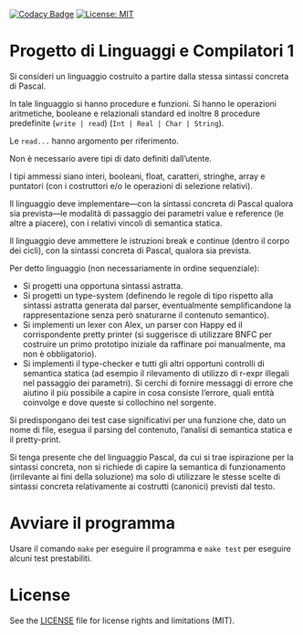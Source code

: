 [![Codacy Badge](https://api.codacy.com/project/badge/Grade/d686007205484c5eaea81c4e4bf04418)](https://www.codacy.com/app/rob93c/ProgettoLC1?utm_source=github.com&amp;utm_medium=referral&amp;utm_content=rob93c/ProgettoLC1&amp;utm_campaign=Badge_Grade)
[![License: MIT](https://img.shields.io/badge/License-MIT-yellow.svg)](https://opensource.org/licenses/MIT)

# Progetto di Linguaggi e Compilatori 1

Si consideri un linguaggio costruito a partire dalla stessa sintassi concreta di Pascal.

In tale linguaggio si hanno procedure e funzioni. Si hanno le operazioni aritmetiche, booleane e
relazionali standard ed inoltre 8 procedure predefinite (`write | read`) (`Int | Real | Char | String`).

Le `read...` hanno argomento per riferimento.

Non è necessario avere tipi di dato definiti dall’utente.

I tipi ammessi siano interi, booleani, float, caratteri, stringhe, array e puntatori (con i costruttori
e/o le operazioni di selezione relativi).

Il linguaggio deve implementare—con la sintassi concreta di Pascal qualora sia prevista—le modalità
di passaggio dei parametri value e reference (le altre a piacere), con i relativi vincoli di semantica
statica.

Il linguaggio deve ammettere le istruzioni break e continue (dentro il corpo dei cicli), con la sintassi
concreta di Pascal, qualora sia prevista.

Per detto linguaggio (non necessariamente in ordine sequenziale):

- Si progetti una opportuna sintassi astratta.
- Si progetti un type-system (definendo le regole di tipo rispetto alla sintassi astratta generata dal
parser, eventualmente semplificandone la rappresentazione senza però snaturarne il contenuto
semantico).
- Si implementi un lexer con Alex, un parser con Happy ed il corrispondente pretty printer
(si suggerisce di utilizzare BNFC per costruire un primo prototipo iniziale da raffinare poi
manualmente, ma non è obbligatorio).
- Si implementi il type-checker e tutti gli altri opportuni controlli di semantica statica (ad esempio
il rilevamento di utilizzo di r-expr illegali nel passaggio dei parametri). Si cerchi di fornire
messaggi di errore che aiutino il più possibile a capire in cosa consiste l’errore, quali entità
coinvolge e dove queste si collochino nel sorgente.

Si predispongano dei test case significativi per una funzione che, dato un nome di file, esegua il
parsing del contenuto, l’analisi di semantica statica e il pretty-print.

Si tenga presente che del linguaggio Pascal, da cui si trae ispirazione per la sintassi concreta, non
si richiede di capire la semantica di funzionamento (irrilevante ai fini della soluzione) ma solo di
utilizzare le stesse scelte di sintassi concreta relativamente ai costrutti (canonici) previsti dal testo.

# Avviare il programma

Usare il comando `make` per eseguire il programma e `make test` per eseguire alcuni test prestabiliti.

# License

See the [LICENSE](https://github.com/rob93c/ProgettoLC1/blob/master/LICENSE.md) file for license rights and limitations (MIT).
